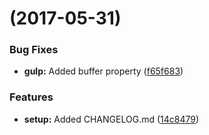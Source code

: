 <a name=""></a>
#  (2017-05-31)


### Bug Fixes

* **gulp:** Added buffer property ([f65f683](https://bitbucket.org/easysys/ng_bexio_components/commits/f65f683))


### Features

* **setup:** Added CHANGELOG.md ([14c8479](https://bitbucket.org/easysys/ng_bexio_components/commits/14c8479))



